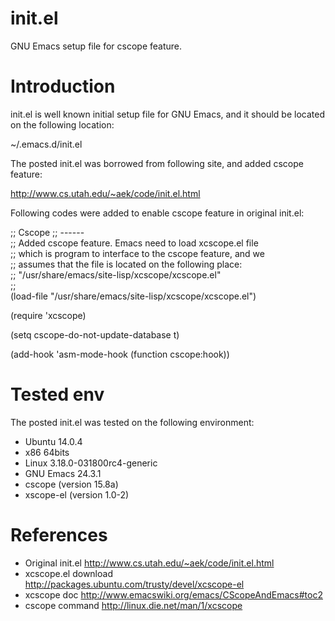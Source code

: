 init.el
=======

GNU Emacs setup file for cscope feature.

Introduction
=========

init.el is well known initial setup file for GNU Emacs, and it should be located on the following location:

~/.emacs.d/init.el

The posted init.el was borrowed from following site, and added cscope feature:

http://www.cs.utah.edu/~aek/code/init.el.html

Following codes were added to enable cscope feature in original init.el:

;; Cscope
;; ------                                                                                                              
;; Added cscope feature. Emacs need to load xcscope.el file                                                            
;; which is program to interface to the cscope feature, and we                                                         
;; assumes that the file is located on the following place:                                                            
;; "/usr/share/emacs/site-lisp/xcscope/xcscope.el"                                                                     
;;                                                                                                                          
(load-file "/usr/share/emacs/site-lisp/xcscope/xcscope.el")

(require 'xcscope)

(setq cscope-do-not-update-database t)

(add-hook 'asm-mode-hook (function cscope:hook))

Tested env
==========
The posted init.el was tested on the following environment:

* Ubuntu 14.0.4
* x86 64bits
* Linux 3.18.0-031800rc4-generic
* GNU Emacs 24.3.1
* cscope (version 15.8a)
* xscope-el (version 1.0-2)
 
References
==========
* Original init.el       http://www.cs.utah.edu/~aek/code/init.el.html
* xcscope.el download    http://packages.ubuntu.com/trusty/devel/xcscope-el
* xcscope doc            http://www.emacswiki.org/emacs/CScopeAndEmacs#toc2  
* cscope command         http://linux.die.net/man/1/xcscope

